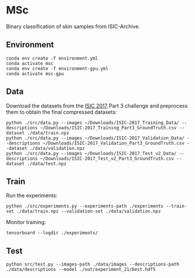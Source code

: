 # MSc

Binary classification of skin samples from ISIC-Archive.

## Environment

```
conda env create -f environment.yml
conda activate msc
conda env create -f environment-gpu.yml
conda activate msc-gpu
```

## Data

Download the datasets from the [ISIC 2017](https://challenge.kitware.com/#challenge/n/ISIC_2017%3A_Skin_Lesion_Analysis_Towards_Melanoma_Detection) Part 3 challenge and preprocess them to obtain the final compressed datasets:

```
python ./src/data.py --images ~/Downloads/ISIC-2017_Training_Data/ --descriptions ~/Downloads/ISIC-2017_Training_Part3_GroundTruth.csv --dataset ./data/train.npz
python ./src/data.py --images ~/Downloads/ISIC-2017_Validation_Data/ --descriptions ~/Downloads/ISIC-2017_Validation_Part3_GroundTruth.csv --dataset ./data/validation.npz
python ./src/data.py --images ~/Downloads/ISIC-2017_Test_v2_Data/ --descriptions ~/Downloads/ISIC-2017_Test_v2_Part3_GroundTruth.csv --dataset ./data/test.npz
```

## Train

Run the experiments:

```
python ./src/experiments.py --experiments-path ./experiments --train-set ./data/train.npz --validation-set ./data/validation.npz
```

Monitor training:

```
tensorboard --logdir ./experiments/
```

## Test

```
python src/test.py --images-path ./data/images --descriptions-path ./data/descriptions --model ./out/experiment_21/best.hdf5
```
